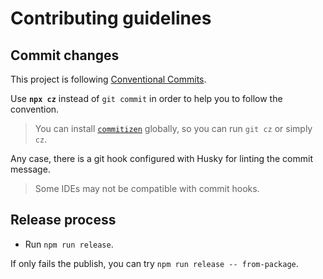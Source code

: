 # Contributing guidelines

## Commit changes

This project is following [Conventional Commits](https://www.conventionalcommits.org/en/v1.0.0/).

Use **`npx cz`** instead of `git commit` in order to help you to follow the convention.

> You can install [`commitizen`](https://github.com/commitizen/cz-cli#installing-the-command-line-tool) globally, so you can run `git cz` or simply `cz`.

Any case, there is a git hook configured with Husky for linting the commit message.

> Some IDEs may not be compatible with commit hooks.

## Release process

- Run `npm run release`.

If only fails the publish, you can try `npm run release -- from-package`.
